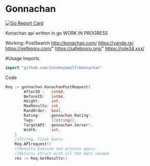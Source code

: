 # Gonnachan

[![Go Report Card](https://goreportcard.com/badge/github.com/insomnyawolf/Gonnachan)](https://goreportcard.com/report/github.com/insomnyawolf/Gonnachan)

Konachan api written in go WORK IN PROGRESS

Working:
    PostSearch
        http://konachan.com/
        https://yande.re/
        https://gelbooru.com/"
        https://safebooru.org/"
        https://rule34.xxx/

#Usage
Imports
```go
import "github.com/insomnyawolf/Gonnachan"
```
Code
```go
Req := gonnachan.KonachanPostRequest{
		AfterID : 	int64,
		BeforeID: 	int64,
		Height: 	int,
		MaxResults: int,
		RandOrder: 	bool,
		Rating: 	gonnachan.Rating*,
		Tags: 		[]string{},
		TargetAPI: 	gonnachan.Server*,
		Width: 		int,
	}
	//String, Final Query
	Req.APIrequest()
	//Results Execute and process query.
	//Returns Struct with all the data needed
	res := Req.GetResults()
```